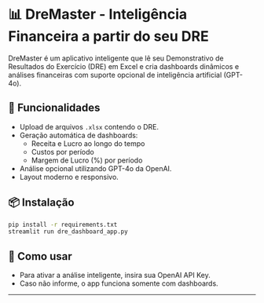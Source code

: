# 📊 DreMaster - Inteligência Financeira a partir do seu DRE

DreMaster é um aplicativo inteligente que lê seu Demonstrativo de Resultados do Exercício (DRE) em Excel e cria dashboards dinâmicos e análises financeiras com suporte opcional de inteligência artificial (GPT-4o).

## 🚀 Funcionalidades
- Upload de arquivos `.xlsx` contendo o DRE.
- Geração automática de dashboards:
  - Receita e Lucro ao longo do tempo
  - Custos por período
  - Margem de Lucro (%) por período
- Análise opcional utilizando GPT-4o da OpenAI.
- Layout moderno e responsivo.

## 📦 Instalação
```bash
pip install -r requirements.txt
streamlit run dre_dashboard_app.py
```

## 🔑 Como usar
- Para ativar a análise inteligente, insira sua OpenAI API Key.
- Caso não informe, o app funciona somente com dashboards.

---
